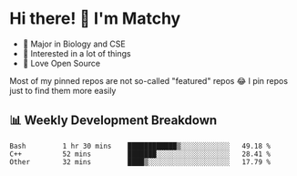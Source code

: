 # Hi there! 👋 I'm Matchy

- 🧬 Major in Biology and CSE
- 🎈 Interested in a lot of things
- 💜 Love Open Source

Most of my pinned repos are not so-called "featured" repos 😂 I pin repos just to find them more easily

## 📊 Weekly Development Breakdown

<!--START_SECTION:waka-->

```text
Bash         1 hr 30 mins    ████████████▒░░░░░░░░░░░░   49.18 %
C++          52 mins         ███████░░░░░░░░░░░░░░░░░░   28.41 %
Other        32 mins         ████▒░░░░░░░░░░░░░░░░░░░░   17.79 %
```

<!--END_SECTION:waka-->
